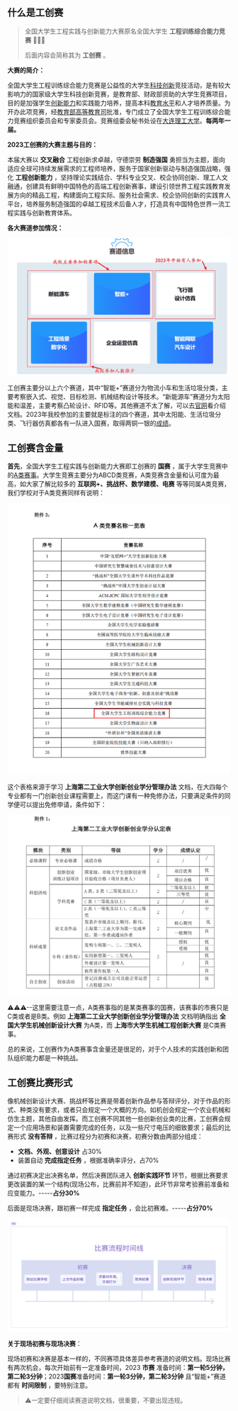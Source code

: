 ## 什么是工创赛

> 全国大学生工程实践与创新能力大赛原名全国大学生 **工程训练综合能力竞赛** 🤺🤺🤺
>
> 后面内容会简称其为 **工创赛** 。

**大赛的简介：**

全国大学生工程训练综合能力竞赛是公益性的大学生[科技创新](https://baike.baidu.com/item/科技创新/1448199?fromModule=lemma_inlink)竞技活动，是有较大影响力的国家级大学生科技创新竞赛，是教育部、财政部资助的大学生竞赛项目，目的是加强学生[创新能力](https://baike.baidu.com/item/创新能力/5471826?fromModule=lemma_inlink)和实践能力培养，提高本科[教育水平](https://baike.baidu.com/item/教育水平/22647919?fromModule=lemma_inlink)和人才培养质量。为开办此项竞赛，经[教育部高等教育司](https://baike.baidu.com/item/教育部高等教育司/0?fromModule=lemma_inlink)批准，专门成立了全国大学生工程训练综合能力竞赛组织委员会和专家委员会。竞赛组委会秘书处设在[大连理工大学](https://baike.baidu.com/item/大连理工大学/0?fromModule=lemma_inlink)。**每两年一届。**

**2023工创赛的大赛主题与目的：**

本届大赛以 **交叉融合** 工程创新求卓越，守德崇劳 **制造强国** 勇担当为主题，面向适应全球可持续发展需求的工程师培养，服务于国家创新驱动与制造强国战略，强化 **工程创新能力** ，坚持理论实践结合、学科专业交叉、校企协同创新、理工人文融通，创建具有鲜明中国特色的高端工程创新赛事，建设引领世界工程实践教育发展方向的精品工程，构建面向工程实际、服务社会需求、校企协同创新的实践育人平台，培养服务制造强国的卓越工程技术后备人才，打造具有中国特色世界一流工程实践与创新教育体系。

**各大赛道参加情况：**

![工创赛赛道](我的工创赛2023/1708161574423.png)

工创赛主要分以上六个赛道，其中“智能+”赛道分为物流小车和生活垃圾分类，主要考察嵌入式、视觉、目标检测、机械结构设计等技术。“新能源车”赛道分为太阳能和温差，主要考察凸轮设计、RFID等。其他赛道不太了解，可以去[官网](http://www.gcxl.edu.cn/new/index.html)看介绍文档。2023年我校参加的主要就是标注的四个赛道，其中太阳能、生活垃圾分类、飞行器仿真都各有一队进入国赛，取得两铜一银的[成绩](https://www.sspu.edu.cn/2023/1226/c2964a146806/page.htm)。

## 工创赛含金量

**首先**，全国大学生工程实践与创新能力大赛即工创赛的 **国赛** ，属于大学生竞赛中的[A类赛事](https://blog.csdn.net/qq_42898149/article/details/130682821)。大学生竞赛主要分为ABCD类竞赛，A类竞赛含金量和认可度为最高，如大家了解比较多的 **互联网+、挑战杯、数学建模、电赛** 等等同属A类竞赛，我们学校对于A类竞赛同样有说明：

![A类竞赛表](我的工创赛2023/1708172385150.png)

这个表格来源于学习 **上海第二工业大学创新创业学分管理办法** 文档，在大四每个专业都有一门创新创业课程需要上，而这门课有一种免修办法，只要满足条件的同学便可以提出免修申请，条件如下：

![1708172566513](我的工创赛2023/1708172566513.png)

⚠⚠⚠--这里需要注意一点，A类赛事指的是某类赛事的国赛，该赛事的市赛只是C类或者是B类。例如 **上海第二工业大学创新创业学分管理办法** 文档明确指出 **全国大学生机械创新设计大赛** 为A类，而 **上海市大学生机械工程创新大赛** 是C类赛事。

总的来说，工创赛作为A类赛事含金量还是很足的，对于个人技术的实践创新和团队组织能力都是一种挑战。

## 工创赛比赛形式

像机械创新设计大赛、挑战杯等比赛是带着创新作品参与答辩评分，对于作品的形式、种类没有要求，或者只会规定一个大概的方向。如机创会规定一个农业机械和仿生主题，其他自由发挥。而工创赛不同其他一些创新创业类的比赛，工创赛会规定一个应用场景和装置需要完成的任务，以及一些尺寸电压的细致要求；最后的比赛形式 **没有答辩** ，比赛过程分为初赛和决赛，初赛分数由两部分组成：

-  **文档、外观、创意设计** 占30%
- 装置自动 **完成指定任务** ，根据准确率评分，占70%

通过初赛决定出决赛名单，然后决赛团队进入 **创新实践环节** 环节，根据比赛要求更改装置的某一个结构(现场公布，比赛前并不知道)，此环节非常考验赛前准备和应变能力。-----**占分30%**

后面是现场决赛，跟初赛一样完成 **指定任务** ，会比初赛难。-----**占分70%**

![1708175264070](我的工创赛2023/1708175264070.png)

**关于现场初赛与现场决赛**：

现场初赛和决赛是基本一样的，不同赛项具体差异参考赛道的说明文档。现场比赛有两次机会，每次开始前有一定准备时间，2023 **市赛** 准备时间：**第一轮5分钟，第二轮3分钟**；2023**国赛**准备时间：**第一轮3分钟，第二轮3分钟** 且“智能+”赛道都有 **时间限制** ，要特别注意。

> ⚠一定要仔细阅读赛道说明文档，很重要，不要出现违规。


